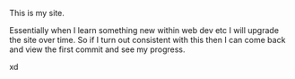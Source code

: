 This is my site.

Essentially when I learn something new within web dev etc I will upgrade the site over time. 
So if I turn out consistent with this then I can come back and view the first commit and see my progress.

xd
